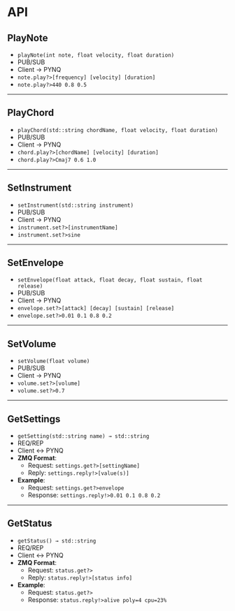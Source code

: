 # API

## PlayNote

- `playNote(int note, float velocity, float duration)`
- PUB/SUB
- Client → PYNQ
- `note.play?>[frequency] [velocity] [duration]`
- `note.play?>440 0.8 0.5`

---

## PlayChord

- `playChord(std::string chordName, float velocity, float duration)`
- PUB/SUB
- Client → PYNQ
- `chord.play?>[chordName] [velocity] [duration]`
- `chord.play?>Cmaj7 0.6 1.0`

---

## SetInstrument

- `setInstrument(std::string instrument)`
- PUB/SUB
- Client → PYNQ
- `instrument.set?>[instrumentName]`
- `instrument.set?>sine`

---

## SetEnvelope

- `setEnvelope(float attack, float decay, float sustain, float release)`
- PUB/SUB
- Client → PYNQ
- `envelope.set?>[attack] [decay] [sustain] [release]`
- `envelope.set?>0.01 0.1 0.8 0.2`

---

## SetVolume

- `setVolume(float volume)`
- PUB/SUB
- Client → PYNQ
- `volume.set?>[volume]`
- `volume.set?>0.7`

---

## GetSettings

- `getSetting(std::string name) → std::string`
- REQ/REP
- Client ↔ PYNQ
- **ZMQ Format**:
  - Request: `settings.get?>[settingName]`
  - Reply: `settings.reply!>[value(s)]`
- **Example**:
  - Request: `settings.get?>envelope`
  - Response: `settings.reply!>0.01 0.1 0.8 0.2`

---

## GetStatus

- `getStatus() → std::string`
- REQ/REP
- Client ↔ PYNQ
- **ZMQ Format**:
  - Request: `status.get?>`
  - Reply: `status.reply!>[status info]`
- **Example**:
  - Request: `status.get?>`
  - Response: `status.reply!>alive poly=4 cpu=23%`